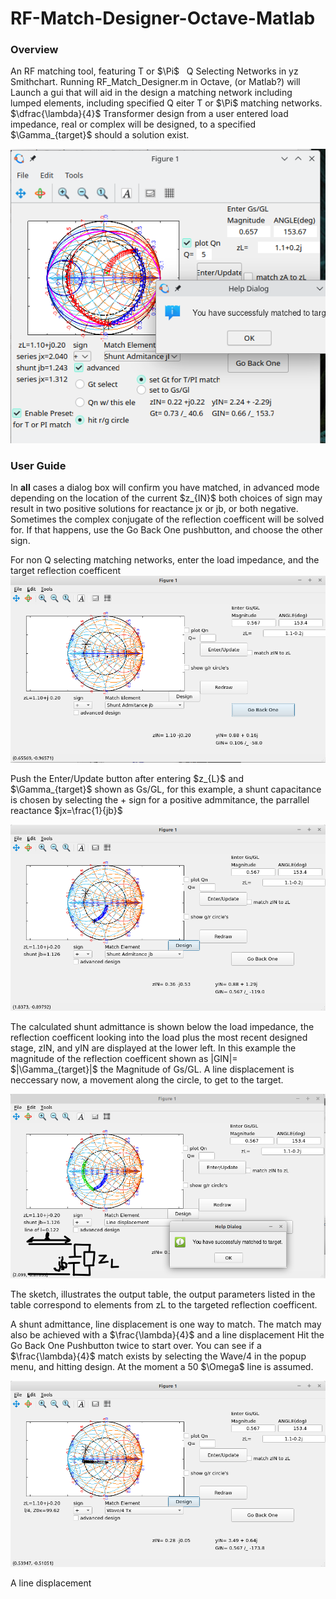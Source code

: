 # RF-Match-Designer-Octave-Matlab
### Overview
<p>
An RF matching tool, featuring T or $\Pi$ &nbsp;   Q Selecting Networks in yz Smithchart.  Running RF_Match_Designer.m in Octave, (or Matlab?) will Launch a gui that will aid in the design a matching network including lumped elements, including specified Q eiter T or $\Pi$ matching networks. $\dfrac{\lambda}{4}$ Transformer design from a user entered load impedance, real or complex will be designed, to a specified $\Gamma_{target}$ should a solution exist.  </p>

![Alt](https://github.com/john6h2/RF-Match-Designer-Octave/blob/main/Screenshot_20231012_005042.png)

### User Guide

<p> In <b>all</b> cases a dialog box will confirm you have matched, in advanced mode depending on the location of the current $z_{IN}$ both choices of sign may result in two positive solutions for reactance jx or jb, or both negative.  Sometimes the complex conjugate of the reflection coefficent will be solved for.  If that happens, use the Go Back One pushbutton, and choose the other sign.</p> 

For non Q selecting matching networks, enter the load impedance, and the target reflection coefficent
![Alt](https://github.com/john6h2/RF-Match-Designer-Octave/blob/main/Docs/images/nonadv1.png)
 <p> Push the Enter/Update button after entering $z_{L}$ and $\Gamma_{target}$ shown as Gs/GL, for this example, a shunt capacitance is chosen by selecting the + sign for a positive admmitance, the parrallel reactance $jx=\frac{1}{jb}$ </p>
 
![Alt](https://github.com/john6h2/RF-Match-Designer-Octave/blob/main/Docs/images/nonadv2.png)
<p>
The calculated shunt admittance is shown below the load impedance, the reflection coefficent looking into the load plus the most recent designed stage, zIN, and yIN are displayed at the lower left.  In this example the magnitude of the reflection coefficent shown as |GIN|=  $|\Gamma_{target}|$  the Magnitude of Gs/GL. 
A line displacement is neccessary now, a movement along the circle, to get to the target. </p>

![Alt](https://github.com/john6h2/RF-Match-Designer-Octave/blob/main/Docs/images/nonadv3.png)
<p>The sketch, illustrates the output table, the output parameters listed in the table correspond to elements from zL to the targeted reflection coefficent.</p>
<p> A shunt admittance, line displacement is one way to match.  The match may also be achieved with a $\frac{\lambda}{4}$ and a line displacement  Hit the Go Back One Pushbutton twice to start over.  You can see if a $\frac{\lambda}{4}$ match exists by selecting the Wave/4 in the popup menu, and hitting design.  At the moment a 50 $\Omega$ line is assumed. </p>  

![](https://github.com/john6h2/RF-Match-Designer-Octave/blob/main/Docs/images/nonadv4.png)

<p>A line displacement</p>
